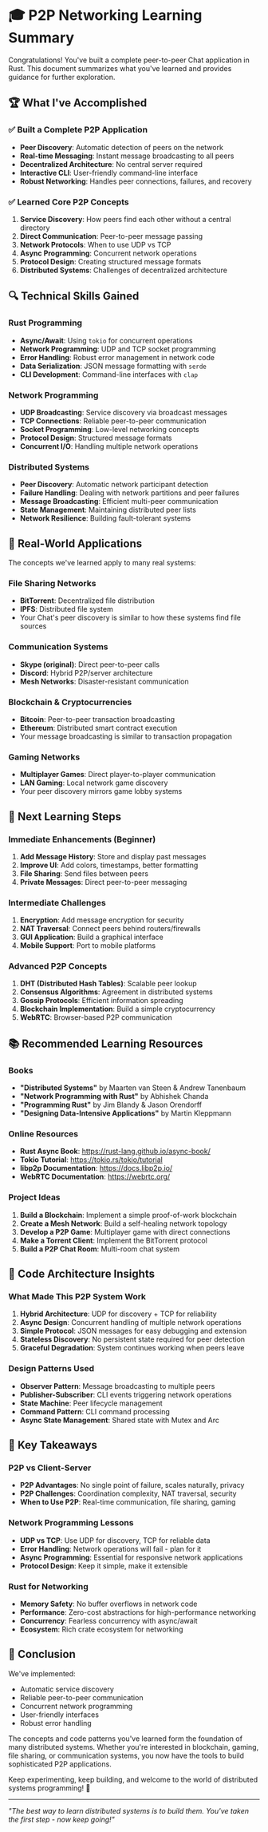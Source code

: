# 🎓 P2P Networking Learning Summary

Congratulations! You've built a complete peer-to-peer Chat application in Rust. This document summarizes what you've learned and provides guidance for further exploration.

## 🏆 What I've Accomplished

### ✅ Built a Complete P2P Application

- **Peer Discovery**: Automatic detection of peers on the network
- **Real-time Messaging**: Instant message broadcasting to all peers
- **Decentralized Architecture**: No central server required
- **Interactive CLI**: User-friendly command-line interface
- **Robust Networking**: Handles peer connections, failures, and recovery

### ✅ Learned Core P2P Concepts

1. **Service Discovery**: How peers find each other without a central directory
2. **Direct Communication**: Peer-to-peer message passing
3. **Network Protocols**: When to use UDP vs TCP
4. **Async Programming**: Concurrent network operations
5. **Protocol Design**: Creating structured message formats
6. **Distributed Systems**: Challenges of decentralized architecture

## 🔍 Technical Skills Gained

### Rust Programming

- **Async/Await**: Using `tokio` for concurrent operations
- **Network Programming**: UDP and TCP socket programming
- **Error Handling**: Robust error management in network code
- **Data Serialization**: JSON message formatting with `serde`
- **CLI Development**: Command-line interfaces with `clap`

### Network Programming

- **UDP Broadcasting**: Service discovery via broadcast messages
- **TCP Connections**: Reliable peer-to-peer communication
- **Socket Programming**: Low-level networking concepts
- **Protocol Design**: Structured message formats
- **Concurrent I/O**: Handling multiple network operations

### Distributed Systems

- **Peer Discovery**: Automatic network participant detection
- **Failure Handling**: Dealing with network partitions and peer failures
- **Message Broadcasting**: Efficient multi-peer communication
- **State Management**: Maintaining distributed peer lists
- **Network Resilience**: Building fault-tolerant systems

## 🎯 Real-World Applications

The concepts we've learned apply to many real systems:

### File Sharing Networks

- **BitTorrent**: Decentralized file distribution
- **IPFS**: Distributed file system
- Your Chat's peer discovery is similar to how these systems find file sources

### Communication Systems

- **Skype (original)**: Direct peer-to-peer calls
- **Discord**: Hybrid P2P/server architecture
- **Mesh Networks**: Disaster-resistant communication

### Blockchain & Cryptocurrencies

- **Bitcoin**: Peer-to-peer transaction broadcasting
- **Ethereum**: Distributed smart contract execution
- Your message broadcasting is similar to transaction propagation

### Gaming Networks

- **Multiplayer Games**: Direct player-to-player communication
- **LAN Gaming**: Local network game discovery
- Your peer discovery mirrors game lobby systems

## 🚀 Next Learning Steps

### Immediate Enhancements (Beginner)

1. **Add Message History**: Store and display past messages
2. **Improve UI**: Add colors, timestamps, better formatting
3. **File Sharing**: Send files between peers
4. **Private Messages**: Direct peer-to-peer messaging

### Intermediate Challenges

1. **Encryption**: Add message encryption for security
2. **NAT Traversal**: Connect peers behind routers/firewalls
3. **GUI Application**: Build a graphical interface
4. **Mobile Support**: Port to mobile platforms

### Advanced P2P Concepts

1. **DHT (Distributed Hash Tables)**: Scalable peer lookup
2. **Consensus Algorithms**: Agreement in distributed systems
3. **Gossip Protocols**: Efficient information spreading
4. **Blockchain Implementation**: Build a simple cryptocurrency
5. **WebRTC**: Browser-based P2P communication

## 📚 Recommended Learning Resources

### Books

- **"Distributed Systems"** by Maarten van Steen & Andrew Tanenbaum
- **"Network Programming with Rust"** by Abhishek Chanda
- **"Programming Rust"** by Jim Blandy & Jason Orendorff
- **"Designing Data-Intensive Applications"** by Martin Kleppmann

### Online Resources

- **Rust Async Book**: https://rust-lang.github.io/async-book/
- **Tokio Tutorial**: https://tokio.rs/tokio/tutorial
- **libp2p Documentation**: https://docs.libp2p.io/
- **WebRTC Documentation**: https://webrtc.org/

### Project Ideas

1. **Build a Blockchain**: Implement a simple proof-of-work blockchain
2. **Create a Mesh Network**: Build a self-healing network topology
3. **Develop a P2P Game**: Multiplayer game with direct connections
4. **Make a Torrent Client**: Implement the BitTorrent protocol
5. **Build a P2P Chat Room**: Multi-room chat system

## 🔧 Code Architecture Insights

### What Made This P2P System Work

1. **Hybrid Architecture**: UDP for discovery + TCP for reliability
2. **Async Design**: Concurrent handling of multiple network operations
3. **Simple Protocol**: JSON messages for easy debugging and extension
4. **Stateless Discovery**: No persistent state required for peer detection
5. **Graceful Degradation**: System continues working when peers leave

### Design Patterns Used

- **Observer Pattern**: Message broadcasting to multiple peers
- **Publisher-Subscriber**: CLI events triggering network operations
- **State Machine**: Peer lifecycle management
- **Command Pattern**: CLI command processing
- **Async State Management**: Shared state with Mutex and Arc

## 🌟 Key Takeaways

### P2P vs Client-Server

- **P2P Advantages**: No single point of failure, scales naturally, privacy
- **P2P Challenges**: Coordination complexity, NAT traversal, security
- **When to Use P2P**: Real-time communication, file sharing, gaming

### Network Programming Lessons

- **UDP vs TCP**: Use UDP for discovery, TCP for reliable data
- **Error Handling**: Network operations will fail - plan for it
- **Async Programming**: Essential for responsive network applications
- **Protocol Design**: Keep it simple, make it extensible

### Rust for Networking

- **Memory Safety**: No buffer overflows in network code
- **Performance**: Zero-cost abstractions for high-performance networking
- **Concurrency**: Fearless concurrency with async/await
- **Ecosystem**: Rich crate ecosystem for networking

## 🎉 Conclusion

We've implemented:

- Automatic service discovery
- Reliable peer-to-peer communication
- Concurrent network programming
- User-friendly interfaces
- Robust error handling

The concepts and code patterns you've learned form the foundation of many distributed systems. Whether you're interested in blockchain, gaming, file sharing, or communication systems, you now have the tools to build sophisticated P2P applications.

Keep experimenting, keep building, and welcome to the world of distributed systems programming! 🚀

---

_"The best way to learn distributed systems is to build them. You've taken the first step - now keep going!"_
